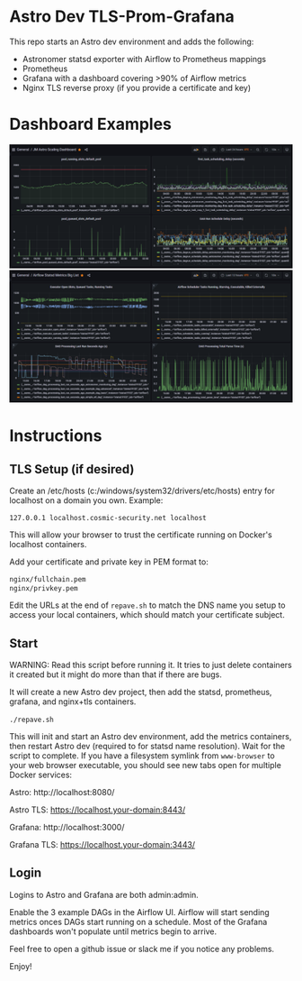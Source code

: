 # Astro Dev TLS-Prom-Grafana

This repo starts an Astro dev environment and adds the following:
- Astronomer statsd exporter with Airflow to Prometheus mappings
- Prometheus
- Grafana with a dashboard covering >90% of Airflow metrics
- Nginx TLS reverse proxy (if you provide a certificate and key)

# Dashboard Examples

![Scaling Dashboard](img/scaling.png?raw=true "Scaling Dashboard")
![Metrics Big List](img/big-list.png?raw=true "Metrics Big List")


# Instructions 

## TLS Setup (if desired)

Create an /etc/hosts (c:/windows/system32/drivers/etc/hosts) entry for localhost on a domain you own. Example:

```
127.0.0.1 localhost.cosmic-security.net localhost
```
This will allow your browser to trust the certificate running on Docker's localhost containers.

Add your certificate and private key in PEM format to:

```
nginx/fullchain.pem
nginx/privkey.pem
```

Edit the URLs at the end of `repave.sh` to match the DNS name you setup to access your local containers, which should match your certificate subject.

## Start

WARNING: Read this script before running it. It tries to just delete containers it created but it might do more than that if there are bugs. 

It will create a new Astro dev project, then add the statsd, prometheus, grafana, and nginx+tls containers.

```./repave.sh```

This will init and start an Astro dev environment, add the metrics containers, then restart Astro dev (required to for statsd name resolution). Wait for the script to complete. If you have a filesystem symlink from `www-browser` to your web browser executable, you should see new tabs open for multiple Docker services:

Astro: http://localhost:8080/ 

Astro TLS: https://localhost.your-domain:8443/

Grafana: http://localhost:3000/

Grafana TLS: https://localhost.your-domain:3443/

## Login

Logins to Astro and Grafana are both admin:admin.

Enable the 3 example DAGs in the Airflow UI. Airflow will start sending metrics onces DAGs start running on a schedule. Most of the Grafana dashboards won't populate until metrics begin to arrive.

Feel free to open a github issue or slack me if you notice any problems.

Enjoy!

